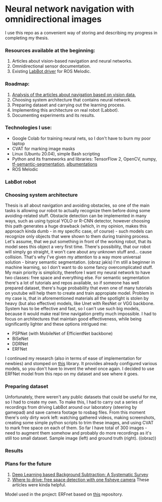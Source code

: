 # Neural network navigation with omnidirectional images
I use this repo as a convenient way of storing and describing my progress in completing my thesis.

### Resources available at the beginning:
1. Articles about vision-based navigation and neural networks.
2. Omnidirectional sensor documentation.
3. Existing [LabBot driver](https://github.com/PUTvision/ROS-labbot) for ROS Melodic.

### Roadmap:
1. [Analysis of the articles about navigation based on vision data.](#system-architecture)
2. Choosing system architecture that contains neural network.
3. Preparing dataset and carrying out the learning process. 
4. Implementing this architecture on real robot (Labbot).
5. Documenting experiments and its results.

 ### Technologies I use:
- Google Colab for training neural nets, so I don't have to burn my poor laptop
- CVAT for marking image masks
- Linux (Ubuntu 20.04), simple Bash scripting
- Python and its frameworks and libraries: TensorFlow 2, OpenCV, numpy, [tf-semantic-segmentation](https://github.com/baudcode/tf-semantic-segmentation), [albumentations](https://github.com/albumentations-team/albumentations)
- ROS Melodic

### LabBot robot

### Choosing system architecture
Thesis is all about navigation and avoiding obstacles, so one of the main tasks is allowing our robot to actually recognize them before doing some avoiding-related stuff. Obstacle detection can be implemented in many ways, such as using typical YOLO or R-CNN detector, however choosing this path generates a huge drawback (which, in my opinion, makes this approach kinda dumb - in my specific case, of course) - such models can recognize only objects that were shown to them during training process. Let's assume, that we put something in front of the working robot, that its model sees this object a very first time. There's possibility, that our robot will simply go straight, it won't care about any unknown stuff and... cause collision.
That's why I've given my attention to a way more universal solution - binary semantic segmentation.
(obraz jakis)
I'm still a beginner in machine learning, so I don't want to do some fancy overcomplicated stuff. My main priority is simplicity, therefore I want my neural network to have two classes: free space and everything else.
For semantic segmentation there's a lot of tutorials and repos available, so if someone has well prepared dataset, there's huge probability that even one of many tutorials on youtube will help them to create and train appropiate model. Problem in my case is, that in aforementioned materials all the spotlight is stolen by heavy (but also effective) models, like Unet with ResNet or VGG backbone.
System has to be effective and fast, so I can't use such big models, because it would make real time navigation pretty much impossible. I had to focus on architectures that maintain good effectiveness, while being significantly lighter and these options intrigued me:
- PSPNet (with MobileNet of EfficientNet backbone)
- BiSeNet
- DDRNet
- ERFNet

I continued my research (also in terms of ease of implementation for newbies) and stomped on [this](https://github.com/baudcode/tf-semantic-segmentation) library. It provides already configured various models, so you don't have to invent the wheel once again. I decided to use ERFNet model from this repo on my dataset and see where it goes.

### Preparing dataset
Unfortunately, there weren't any public datasets that could be useful for me, so I had to create my own. To make this, I had to carry out a series of recordings from driving LabBot around our laboratory (steering by gamepad) and save camera footage to rosbag files. From this moment there's only dirty work left: watching gathered videos, making screenshots, creating some simple python scripts to trim these images, and using CVAT to mark free space on each of them. So far I have total of 300 images - need to augment them somehow and probably do more recordings as it's still too small dataset. Sample image (left) and ground truth (right).
((obraz))

### Results

### Plans for the future

1. [Deep Learning based Background Subtraction: A Systematic Survey](https://www.researchgate.net/publication/341049745_Deep_Learning_based_Background_Subtraction_A_Systematic_Survey/link/5f040841299bf1881607d9a5/download)
2. [Where to drive: free space detection with one fisheye camera](https://arxiv.org/abs/2011.05822)
These articles were kinda helpful. 





Model used in the project: ERFnet based on [this]() repository.
